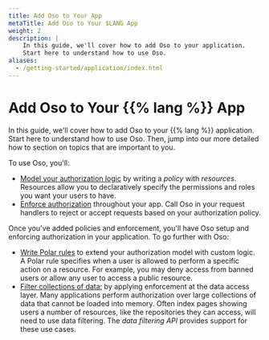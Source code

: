 ```yaml
---
title: Add Oso to Your App
metaTitle: Add Oso to Your $LANG App
weight: 2
description: |
    In this guide, we'll cover how to add Oso to your application.
    Start here to understand how to use Oso.
aliases:
  - /getting-started/application/index.html
---
```


# Add Oso to Your {{% lang %}} App

In this guide, we'll cover how to add Oso to your {{% lang %}} application.
Start here to understand how to use Oso. Then, jump into our
more detailed how to section on topics that are
important to you.

To use Oso, you'll:

- [Model your authorization logic](model) by writing a _policy_ with _resources_.
  Resources allow you to declaratively specify the permissions and roles
  you want your users to have.
- [Enforce authorization](enforce) throughout your app. Call Oso in
  your request handlers to reject or accept requests based on your
  authorization policy.

Once you've added policies and enforcement, you'll have Oso setup and
enforcing authorization in your application. To go further with Oso:

- [Write Polar rules](write-rules) to extend your authorization model with
  custom logic. A Polar rule specifies when a user is allowed to perform a
  specific action on a resource. For example, you may deny access from
  banned users or allow any user to access a public resource.
- [Filter collections of data:](filter-data) by applying enforcement at
  the data access layer. Many applications perform authorization over
  large collections of data that cannot be loaded into memory. Often index
  pages showing users a number of resources, like the repositories they
  can access, will need to use data filtering. The *data filtering API*
  provides support for these use cases.
